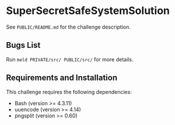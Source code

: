 # SuperSecretSafeSystemSolution

See `PUBLIC/README.md` for the challenge description.

## Bugs List

Run `meld PRIVATE/src/ PUBLIC/src/` for more details.

## Requirements and Installation

This challenge requires the following dependencies:

* Bash (version >= 4.3.11)
* uuencode (version >= 4.14)
* pngsplit (version >= 0.60)

